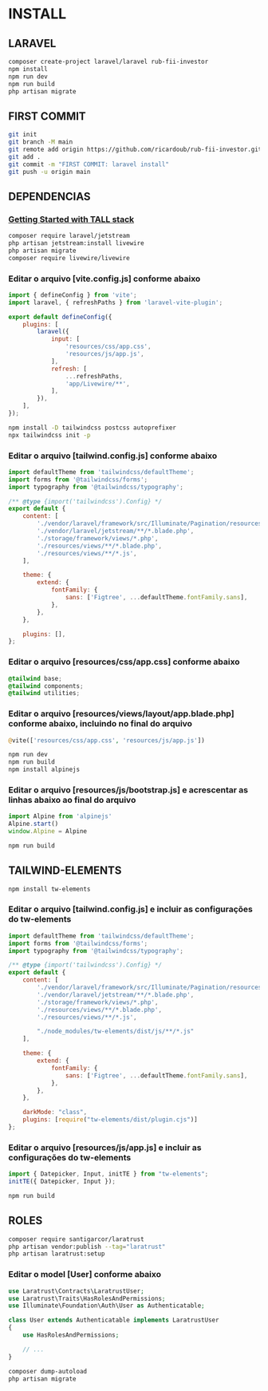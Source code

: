 # INSTALL

## LARAVEL

```bash
composer create-project laravel/laravel rub-fii-investor
npm install
npm run dev
npm run build
php artisan migrate
```

## FIRST COMMIT

```bash
git init
git branch -M main
git remote add origin https://github.com/ricardoub/rub-fii-investor.git
git add .
git commit -m "FIRST COMMIT: laravel install"
git push -u origin main
```

## DEPENDENCIAS

### [Getting Started with TALL stack](https://devdojo.com/thinkverse/getting-started-with-tall-stack)

```bash
composer require laravel/jetstream
php artisan jetstream:install livewire
php artisan migrate
composer require livewire/livewire
```

### Editar o arquivo [vite.config.js] conforme abaixo

```js
import { defineConfig } from 'vite';
import laravel, { refreshPaths } from 'laravel-vite-plugin';

export default defineConfig({
    plugins: [
        laravel({
            input: [
                'resources/css/app.css',
                'resources/js/app.js',
            ],
            refresh: [
                ...refreshPaths,
                'app/Livewire/**',
            ],
        }),
    ],
});
```

```bash
npm install -D tailwindcss postcss autoprefixer
npx tailwindcss init -p
```

### Editar o arquivo [tailwind.config.js] conforme abaixo

```js
import defaultTheme from 'tailwindcss/defaultTheme';
import forms from '@tailwindcss/forms';
import typography from '@tailwindcss/typography';

/** @type {import('tailwindcss').Config} */
export default {
    content: [
        './vendor/laravel/framework/src/Illuminate/Pagination/resources/views/*.blade.php',
        './vendor/laravel/jetstream/**/*.blade.php',
        './storage/framework/views/*.php',
        './resources/views/**/*.blade.php',
        './resources/views/**/*.js',
    ],

    theme: {
        extend: {
            fontFamily: {
                sans: ['Figtree', ...defaultTheme.fontFamily.sans],
            },
        },
    },

    plugins: [],
};
```

### Editar o arquivo [resources/css/app.css] conforme abaixo

```css
@tailwind base;
@tailwind components;
@tailwind utilities;
```

### Editar o arquivo [resources/views/layout/app.blade.php] conforme abaixo, incluindo no final do arquivo

```php
@vite(['resources/css/app.css', 'resources/js/app.js'])
```

```bash
npm run dev
npm run build
npm install alpinejs
```

### Editar o arquivo [resources/js/bootstrap.js] e acrescentar as linhas abaixo ao final do arquivo

```javascript
import Alpine from 'alpinejs'
Alpine.start()
window.Alpine = Alpine
```

```bash
npm run build
```

## TAILWIND-ELEMENTS

```bash
npm install tw-elements
```

### Editar o arquivo [tailwind.config.js] e incluir as configurações do tw-elements

```js
import defaultTheme from 'tailwindcss/defaultTheme';
import forms from '@tailwindcss/forms';
import typography from '@tailwindcss/typography';

/** @type {import('tailwindcss').Config} */
export default {
    content: [
        './vendor/laravel/framework/src/Illuminate/Pagination/resources/views/*.blade.php',
        './vendor/laravel/jetstream/**/*.blade.php',
        './storage/framework/views/*.php',
        './resources/views/**/*.blade.php',
        './resources/views/**/*.js',

        "./node_modules/tw-elements/dist/js/**/*.js"
    ],

    theme: {
        extend: {
            fontFamily: {
                sans: ['Figtree', ...defaultTheme.fontFamily.sans],
            },
        },
    },

    darkMode: "class",
    plugins: [require("tw-elements/dist/plugin.cjs")]
};
```

### Editar o arquivo [resources/js/app.js] e incluir as configurações do tw-elements

```javascript
import { Datepicker, Input, initTE } from "tw-elements";
initTE({ Datepicker, Input });
```

```bash
npm run build
```

## ROLES

```bash
composer require santigarcor/laratrust
php artisan vendor:publish --tag="laratrust"
php artisan laratrust:setup
```

### Editar o model [User] conforme abaixo

```php
use Laratrust\Contracts\LaratrustUser;
use Laratrust\Traits\HasRolesAndPermissions;
use Illuminate\Foundation\Auth\User as Authenticatable;

class User extends Authenticatable implements LaratrustUser
{
    use HasRolesAndPermissions;

    // ...
}
```

```bash
composer dump-autoload
php artisan migrate
```
